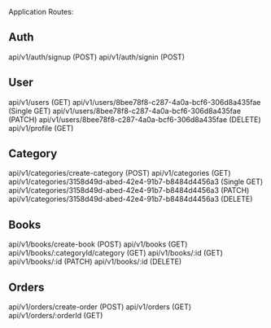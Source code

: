 
Application Routes:

## Auth
api/v1/auth/signup (POST)
api/v1/auth/signin (POST)

## User
api/v1/users (GET)
api/v1/users/8bee78f8-c287-4a0a-bcf6-306d8a435fae (Single GET) 
api/v1/users/8bee78f8-c287-4a0a-bcf6-306d8a435fae (PATCH)
api/v1/users/8bee78f8-c287-4a0a-bcf6-306d8a435fae (DELETE) 
api/v1/profile (GET)


## Category
api/v1/categories/create-category (POST)
api/v1/categories (GET)
api/v1/categories/3158d49d-abed-42e4-91b7-b8484d4456a3 (Single GET) 
api/v1/categories/3158d49d-abed-42e4-91b7-b8484d4456a3 (PATCH)
api/v1/categories/3158d49d-abed-42e4-91b7-b8484d4456a3 (DELETE) 


## Books
api/v1/books/create-book (POST)
api/v1/books (GET)
api/v1/books/:categoryId/category (GET)
api/v1/books/:id (GET)
api/v1/books/:id (PATCH)
api/v1/books/:id (DELETE)

## Orders
api/v1/orders/create-order (POST)
api/v1/orders (GET)
api/v1/orders/:orderId (GET)